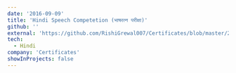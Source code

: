 ```yaml
---
date: '2016-09-09'
title: 'Hindi Speech Competetion (भाषरत्न परीक्षा)'
github: ''
external: 'https://github.com/RishiGrewal007/Certificates/blob/master/2016_09_09_Hindi_Speech.pdf'
tech:
  - Hindi
company: 'Certificates'
showInProjects: false
---
```



